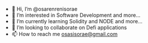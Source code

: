 - 👋 Hi, I’m @osarenrenisorae
- 👀 I’m interested in Software Development and more...
- 🌱 I’m currently learning Solidity and NODE and more...
- 💞️ I’m looking to collaborate on Defi applications
- 📫 How to reach me osasisorae@gmail.com

<!---
osarenrenisorae/osarenrenisorae is a ✨ special ✨ repository because its `README.md` (this file) appears on your GitHub profile.
You can click the Preview link to take a look at your changes.
--->
